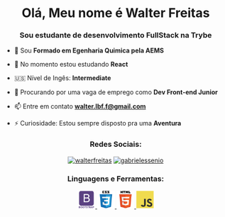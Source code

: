 <h1 align="center">Olá, <dev/> Meu nome é Walter Freitas</h1>
<h3 align="center">Sou estudante de desenvolvimento FullStack na Trybe</h3>


- 👋 Sou **Formado em Egenharia Quimica pela AEMS**

- 🔭 No momento estou estudando **React**

- 🇺🇸 Nível de Ingês: **Intermediate**

- 💼 Procurando por uma vaga de emprego como **Dev Front-end Junior**

- 📫 Entre em contato **walter.lbf.f@gmail.com**

- ⚡ Curiosidade: Estou sempre disposto pra uma **Aventura**




<h3 align="center">Redes Sociais:</h3>
<p align="center">
<a href="https://www.linkedin.com/in/walterlbfreitas/" target="blank"><img align="center" src="https://img.flaticon.com/icons/png/512/174/174857.png?size=1200x630f&pad=10,10,10,10&ext=png&bg=FFFFFFFF" alt="walterfreitas" height="30" width="40" /></a>
<a href="https://www.instagram.com/walterlbf/" target="blank"><img align="center" src="https://png.pngtree.com/element_our/md/20180626/md_5b321ca3631b8.jpg" alt="gabrielessenio" height="30" width="40" /></a>
</p>
<h3 align="center">Linguagens e Ferramentas:</h3>
<p align="center"> <a href="https://getbootstrap.com" target="_blank"> <img src="https://raw.githubusercontent.com/devicons/devicon/master/icons/bootstrap/bootstrap-plain-wordmark.svg" alt="bootstrap" width="40" height="40"/> </a> <a href="https://www.w3schools.com/css/" target="_blank"> <img src="https://raw.githubusercontent.com/devicons/devicon/master/icons/css3/css3-original-wordmark.svg" alt="css3" width="40" height="40"/> </a> <a href="https://www.w3.org/html/" target="_blank"> <img src="https://raw.githubusercontent.com/devicons/devicon/master/icons/html5/html5-original-wordmark.svg" alt="html5" width="40" height="40"/> </a> <a href="https://www.w3schools.com/js/DEFAULT.asp" target="_blank"> <img src="https://raw.githubusercontent.com/devicons/devicon/master/icons/javascript/javascript-original.svg" alt="javascript" width="40" height="40"/> </a></p> 
